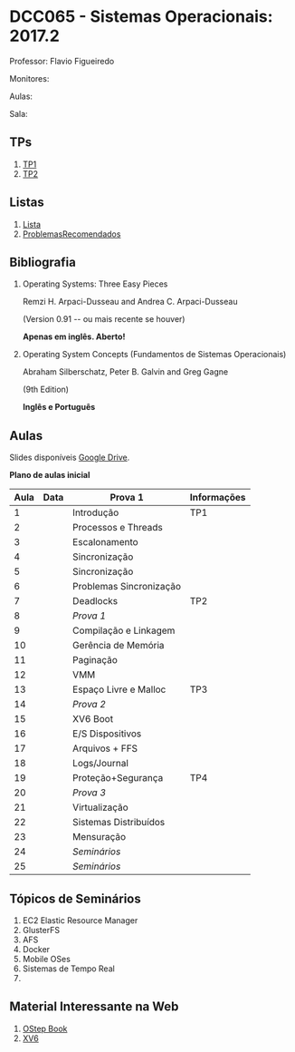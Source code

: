 # DCC065 - Sistemas Operacionais: 2017.2

Professor: Flavio Figueiredo

Monitores:

Aulas:

Sala:

## TPs

  1. [TP1](TODO)
  2. [TP2](TODO)

## Listas

  1. [Lista]
  1. [ProblemasRecomendados]

## Bibliografia

  1. Operating Systems: Three Easy Pieces
  
     Remzi H. Arpaci-Dusseau and Andrea C. Arpaci-Dusseau
  
     (Version 0.91 -- ou mais recente se houver)
     
     **Apenas em inglês. Aberto!**
     
  1. Operating System Concepts (Fundamentos de Sistemas Operacionais)
     
     Abraham Silberschatz, Peter B. Galvin and  Greg Gagne
     
     (9th Edition)
     
     **Inglês e Português**

## Aulas

Slides disponíveis [Google Drive](https://drive.google.com/drive/folders/0B0ryAvcYobs0c1oxSU9LaWdFbWs).

**Plano de aulas inicial**

| Aula | Data     |  Prova 1                  | Informações                 |
|------|----------|---------------------------|-----------------------------|
| 1    |          | Introdução                | TP1                         |
| 2    |          | Processos e Threads       |                             |
| 3    |          | Escalonamento             |                             |
| 4    |          | Sincronização             |                             |
| 5    |          | Sincronização             |                             |
| 6    |          | Problemas Sincronização   |                             |
| 7    |          | Deadlocks                 | TP2                         |
| 8    |          | *Prova 1*                 |                             |
| 9    |          | Compilação e Linkagem     |                             |
| 10   |          | Gerência de Memória       |                             |
| 11   |          | Paginação                 |                             |
| 12   |          | VMM                       |                             |
| 13   |          | Espaço Livre e Malloc     | TP3                         |
| 14   |          | *Prova 2*                 |                             |
| 15   |          | XV6 Boot                  |                             |
| 16   |          | E/S Dispositivos          |                             |
| 17   |          | Arquivos + FFS            |                             |
| 18   |          | Logs/Journal              |                             |
| 19   |          | Proteção+Segurança        | TP4                         |
| 20   |          | *Prova 3*                 |                             |
| 21   |          | Virtualização             |                             |
| 22   |          | Sistemas Distribuídos     |                             |
| 23   |          | Mensuração                |                             |
| 24   |          | *Seminários*              |                             |
| 25   |          | *Seminários*              |                             |

## Tópicos de Seminários

  1. EC2 Elastic Resource Manager
  1. GlusterFS
  1. AFS
  1. Docker
  1. Mobile OSes
  1. Sistemas de Tempo Real
  1. 

## Material Interessante na Web

  1. [OStep Book](http://pages.cs.wisc.edu/~remzi/OSTEP/)
  1. [XV6](https://github.com/mit-pdos/xv6-public)

[ProblemasRecomendados]: https://github.com/flaviovdf/SO-2017-2/blob/master/listas/ProblemasRecomendados.md
[Lista]: https://github.com/flaviovdf/SO-2017-2/blob/master/listas/Lista.md
